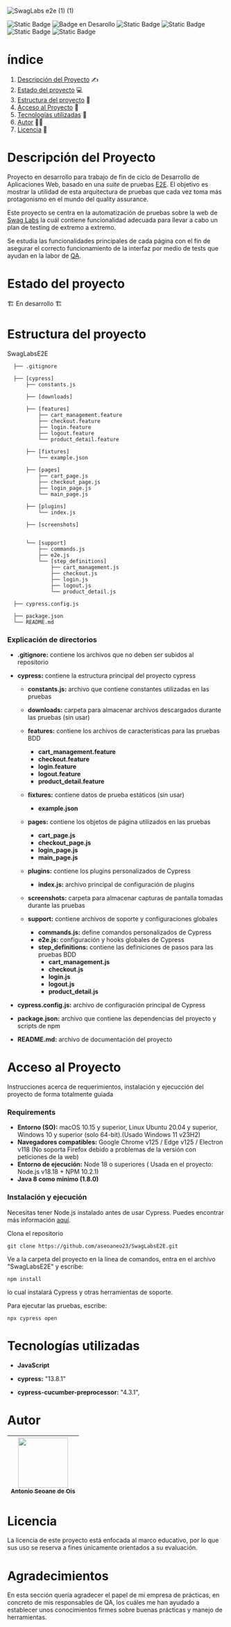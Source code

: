 ![SwagLabs e2e (1) (1)](https://github.com/aseoaneo23/SwagLabsE2E/assets/145000901/6c8d6b71-4149-48fe-bb7d-1bad2286a10a)
 
![Static Badge](https://img.shields.io/badge/PFC%20DAW-%20blue)
 ![Badge en Desarollo](https://img.shields.io/badge/STATUS-EN%20DESAROLLO-green) 
 ![Static Badge](https://img.shields.io/badge/NPM-v10.2.1-lightblue) 
 ![Static Badge](https://img.shields.io/badge/Node-v18.18-lightgreen)
 ![Static Badge](https://img.shields.io/badge/Cypress-v13.8.1-purple)
![Static Badge](https://img.shields.io/badge/Cucumber-v4.3.1-darkgreen)

# índice 
1. [Descripción del Proyecto](#descripción-del-proyecto) ✍️
2. [Estado del proyecto](#estado-del-proyecto) 💻
3. [Estructura del proyecto](#estructura-del-proyecto) 🛫
4. [Acceso al Proyecto](#acceso-al-proyecto) 🔑
5. [Tecnologías utilizadas](#tecnologías-utilizadas) 🧰
6. [Autor](#autor) 🧑‍💻
7. [Licencia](#licencia) 🪪


# Descripción del Proyecto 

Proyecto en desarrollo para trabajo de fin de ciclo de Desarrollo de Aplicaciones Web, basado en una *suite* de pruebas [E2E](https://qalified.com/es/blog/end-to-end-testing/). El objetivo es mostrar la utilidad de esta arquitectura de pruebas que cada vez toma más protagonismo en el mundo del quality assurance.

Este proyecto se centra en la automatización de pruebas sobre la web de [Swag Labs](https://www.saucedemo.com/) la cuál contiene funcionalidad adecuada para llevar a cabo un plan de testing de extremo a extremo.

Se estudia las funcionalidades principales de cada página con el fin de asegurar el correcto funcionamiento de la interfaz por medio de tests que ayudan en la labor de [QA](https://ed.team/blog/que-es-y-que-hace-un-analista-qa).

# Estado del proyecto 

🏗️ En desarrollo 🏗️

# Estructura del proyecto 

SwagLabsE2E

      ├── .gitignore
      
      ├── [cypress]
          ├── constants.js
         
          ├── [downloads]
          
          ├── [features]
              ├── cart_management.feature
              ├── checkout.feature
              ├── login.feature
              ├── logout.feature
              └── product_detail.feature
              
          ├── [fixtures]
              └── example.json
              
          ├── [pages]
              ├── cart_page.js
              ├── checkout_page.js
              ├── login_page.js
              └── main_page.js
              
          ├── [plugins]
              └── index.js
              
          ├── [screenshots]
           
              
          └── [support]
              ├── commands.js
              ├── e2e.js
              └── [step_definitions]
                  ├── cart_management.js
                  ├── checkout.js
                  ├── login.js
                  ├── logout.js
                  └── product_detail.js
                  
      ├── cypress.config.js
     
      ├── package.json
      └── README.md

### Explicación de directorios

- **.gitignore:** contiene los archivos que no deben ser subidos al repositorio
  
- **cypress:** contiene la estructura principal del proyecto cypress
  - **constants.js:** archivo que contiene constantes utilizadas en las pruebas
    
  - **downloads:** carpeta para almacenar archivos descargados durante las pruebas (sin usar)
    
  - **features:** contiene los archivos de características para las pruebas BDD
    - **cart_management.feature** 
    - **checkout.feature**
    - **login.feature**
    - **logout.feature**
    - **product_detail.feature**
      
  - **fixtures:** contiene datos de prueba estáticos (sin usar)
    - **example.json**
      
  - **pages:** contiene los objetos de página utilizados en las pruebas
    - **cart_page.js**
    - **checkout_page.js** 
    - **login_page.js**
    - **main_page.js**
      
  - **plugins:** contiene los plugins personalizados de Cypress
    - **index.js:** archivo principal de configuración de plugins
      
  - **screenshots:** carpeta para almacenar capturas de pantalla tomadas durante las pruebas
    
  - **support:** contiene archivos de soporte y configuraciones globales
    - **commands.js:** define comandos personalizados de Cypress
    - **e2e.js:** configuración y hooks globales de Cypress
    - **step_definitions:** contiene las definiciones de pasos para las pruebas BDD
      - **cart_management.js**
      - **checkout.js**
      - **login.js**
      - **logout.js**
      - **product_detail.js**
        
- **cypress.config.js:** archivo de configuración principal de Cypress
  
- **package.json:** archivo que contiene las dependencias del proyecto y scripts de npm
  
- **README.md:** archivo de documentación del proyecto



# Acceso al Proyecto

Instrucciones acerca de requerimientos, instalación y ejecucción del proyecto de forma totalmente guiada

### Requirements

- **Entorno (SO):**  macOS 10.15 y superior, Linux Ubuntu 20.04 y superior, Windows 10 y superior (solo 64-bit).(Usado Windows 11 v23H2)
- **Navegadores compatibles:** Google Chrome v125 / Edge v125 / Electron v118 (No soporta Firefox debido a problemas de la versión con peticiones de la web)
- **Entorno de ejecución:**  Node 18 o superiores ( Usada en el proyecto: Node.js v18.18 + NPM 10.2.1)
- **Java 8 como mínimo (1.8.0)**

### Instalación y ejecución

Necesitas tener Node.js instalado antes de usar Cypress. Puedes encontrar más información [aquí](https://kinsta.com/es/blog/como-instalar-node-js/).

Clona el repositorio

    git clone https://github.com/aseoaneo23/SwagLabsE2E.git

Ve a la carpeta del proyecto en la línea de comandos, entra en el archivo "SwagLabsE2E" y escribe:

    npm install

lo cual instalará Cypress y otras herramientas de soporte.

Para ejecutar las pruebas, escribe:

    npx cypress open
    
# Tecnologías utilizadas

- **JavaScript**
  
- **cypress:** "13.8.1"
   
- **cypress-cucumber-preprocessor:** "4.3.1",

# Autor

|[<img src="https://avatars.githubusercontent.com/u/145000901?v=4" width=115><br><sub>Antonio Seoane de Ois</sub>](https://github.com/aseoaneo23)|
| :---: | 

# Licencia

La licencia de este proyecto está enfocada al marco educativo, por lo que sus uso se reserva a fines únicamente orientados a su evaluación.

# Agradecimientos

En esta sección quería agradecer el papel de mi empresa de prácticas, en concreto de mis responsables de QA, los cuáles me han ayudado a establecer unos conocimientos firmes sobre buenas prácticas y manejo de herramientas.

